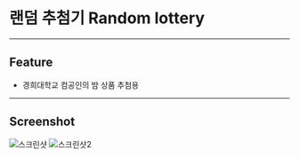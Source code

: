 # 랜덤 추첨기 Random lottery

---

## Feature

- 경희대학교 컴공인의 밤 상품 추첨용

---

## Screenshot

![스크린샷](./images/스크린샷.png)
![스크린샷2](./images/스크린샷2.png)
